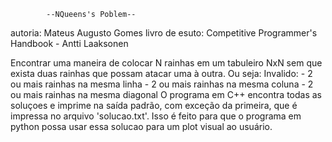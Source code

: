    			--NQueens's Poblem--

autoria: Mateus Augusto Gomes
livro de esuto: Competitive Programmer's Handbook - Antti Laaksonen

Encontrar uma maneira de colocar N rainhas em um tabuleiro NxN sem que exista duas rainhas 
que possam atacar uma à outra.
Ou seja:
	Invalido:
		- 2 ou mais rainhas na mesma linha
		- 2 ou mais rainhas na mesma coluna
		- 2 ou mais rainhas na mesma diagonal
O programa em C++ encontra todas as soluçoes e imprime na saída padrão, com exceção da primeira,
que é impressa no arquivo 'solucao.txt'. Isso é feito para que o programa em python possa
usar essa solucao para um plot visual ao usuário.

